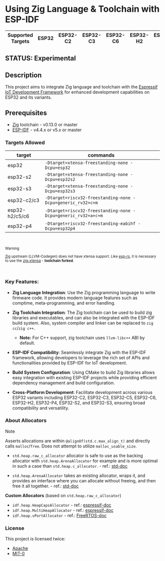 # Using Zig Language & Toolchain with ESP-IDF

| Supported Targets | ESP32 | ESP32-C2 | ESP32-C3 | ESP32-C6 | ESP32-H2 | ESP32-P4 | ESP32-S2 | ESP32-S3 |
| ----------------- | ----- | -------- | -------- | -------- | -------- | -------- | -------- | -------- |

## STATUS: Experimental

## Description

This project aims to integrate Zig language and toolchain with the [Espressif IoT Development Framework](https://github.com/espressif/esp-idf) for enhanced development capabilities on ESP32 and its variants.

## Prerequisites

- [Zig](https://ziglang.org/download) toolchain - v0.13.0 or master
- [ESP-IDF](https://github.com/espressif/esp-idf) - v4.4.x or v5.x or master

### Targets Allowed

| target | commands |
| ------ | -------- |
| esp32 | `-Dtarget=xtensa-freestanding-none -Dcpu=esp32` |
| esp32-s2 | `-Dtarget=xtensa-freestanding-none -Dcpu=esp32s2` |
| esp32-s3 | `-Dtarget=xtensa-freestanding-none -Dcpu=esp32s3` |
| esp32-c2/c3 | `-Dtarget=riscv32-freestanding-none -Dcpu=generic_rv32+c+m` |
| esp32-h2/c5/c6 | `-Dtarget=riscv32-freestanding-none -Dcpu=generic_rv32+a+c+m` |
| esp32-p4 | `-Dtarget=riscv32-freestanding-eabihf -Dcpu=esp32p4` |

<br>
<sub>
  
> [!WARNING]
> [Zig](https://ziglang.org/download) upstream (LLVM-Codegen) does not have xtensa support. Like [esp-rs](https://github.com/esp-rs), it is necessary to use the [zig-xtensa](https://github.com/kassane/zig-espressif-bootstrap/releases) - **toolchain forked**.

</sub>
</br>


### Key Features:

- **Zig Language Integration**: Use the Zig programming language to write firmware code. It provides modern language features such as comptime, meta-programming, and error handling.

- **Zig Toolchain Integration**: The Zig toolchain can be used to build zig libraries and executables, and can also be integrated with the ESP-IDF build system. Also, system compiler and linker can be replaced to `zig cc`/`zig c++`.
  - **Note:** For C++ support, zig toolchain uses `llvm-libc++` ABI by default.

- **ESP-IDF Compatibility**: Seamlessly integrate Zig with the ESP-IDF framework, allowing developers to leverage the rich set of APIs and functionalities provided by ESP-IDF for IoT development.

- **Build System Configuration**: Using CMake to build Zig libraries allows easy integration with existing ESP-IDF projects while providing efficient dependency management and build configuration.

- **Cross-Platform Development**: Facilitate development across various ESP32 variants including ESP32-C2, ESP32-C3, ESP32-C5, ESP32-C6, ESP32-H2, ESP32-P4, ESP32-S2, and ESP32-S3, ensuring broad compatibility and versatility.


### About Allocators

> [!NOTE]
>
> Asserts allocations are within `@alignOf(std.c.max_align_t)` and directly calls
> `malloc`/`free`. Does not attempt to utilize `malloc_usable_size`.
>
> - `std.heap.raw_c_allocator` allocator is safe to use as the backing allocator with `std.heap.ArenaAllocator` for example and is more optimal in such a case than `std.heap.c_allocator`. - ref.: [std-doc](https://ziglang.org/documentation/master/std/#std.heap.raw_c_allocator)
>
> - `std.heap.ArenaAllocator` takes an existing allocator, wraps it, and provides an interface where you can allocate without freeing, and then free it all together. - ref.: [std-doc](https://ziglang.org/documentation/master/std/#std.heap.ArenaAllocator)
>
> **Custom Allocators** (based on `std.heap.raw_c_allocator`)
>
> - `idf.heap.HeapCapsAllocator` - ref.: [espressif-doc](https://docs.espressif.com/projects/esp-idf/en/v5.2.1/esp32c3/api-reference/system/mem_alloc.html)
> - `idf.heap.MultiHeapAllocator` - ref.: [espressif-doc](https://docs.espressif.com/projects/esp-idf/en/v5.2.1/esp32c3/api-reference/system/mem_alloc.html)
> - `idf.heap.vPortAllocator` - ref.: [FreeRTOS-doc](https://www.freertos.org/a00111.html)


### License

This project is licensed twice:
- [Apache](LICENSE-APACHE)
- [MIT-0](LICENSE-MIT)